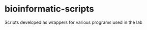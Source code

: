 bioinformatic-scripts
=====================

Scripts developed as wrappers for various programs used in the lab
